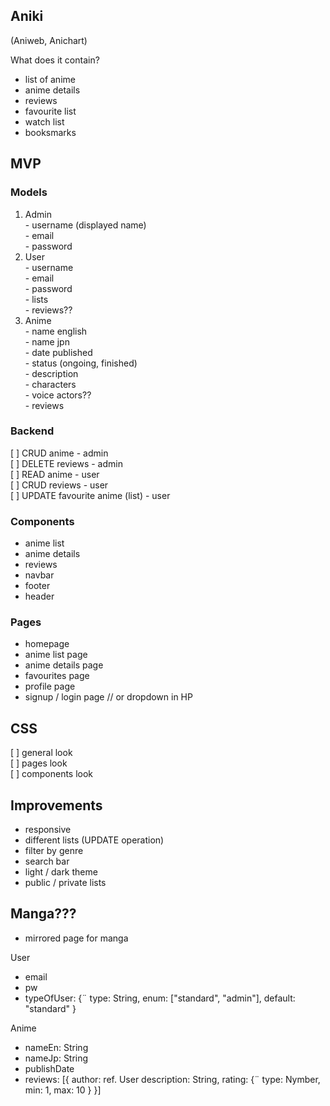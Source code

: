 ## Aniki

(Aniweb, Anichart)

What does it contain?
- list of anime
- anime details
- reviews
- favourite list
- watch list
- booksmarks

## MVP

### Models
  1. Admin\
    - username (displayed name)\
    - email\
    - password
  2. User\
    - username\
    - email\
    - password\
    - lists\
    - reviews??
  3. Anime\
    - name english\
    - name jpn\
    - date published\
    - status (ongoing, finished)\
    - description\
    - characters\
    - voice actors??\
    - reviews

### Backend 
  [ ] CRUD anime - admin\
  [ ] DELETE reviews - admin\
  [ ] READ anime - user\
  [ ] CRUD reviews - user\
  [ ] UPDATE favourite anime (list) - user
  

### Components
  - anime list
  - anime details
  - reviews
  - navbar
  - footer
  - header 


### Pages
  - homepage
  - anime list page
  - anime details page
  - favourites page
  - profile page
  - signup / login page // or dropdown in HP

## CSS
[ ] general look\
[ ] pages look\
[ ] components look


## Improvements
- responsive
- different lists (UPDATE operation)
- filter by genre
- search bar
- light / dark theme
- public / private lists


## Manga???
- mirrored page for manga





User
- email
- pw
- typeOfUser: {¨
    type: String,
    enum: ["standard", "admin"],
    default: "standard"
}


Anime
- nameEn: String
- nameJp: String
- publishDate
- reviews: [{
    author: ref. User
    description: String,
    rating: {¨
        type: Nymber,
        min: 1,
        max: 10
    }
    }]


